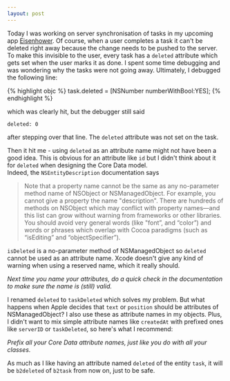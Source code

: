 ```yaml
---
layout: post
---
```

Today I was working on server synchronisation of tasks in my upcoming app <a href="http://eisenhower.me" target="_blank">Eisenhower</a>. Of course, when a user completes a task it can't be deleted right away because the change needs to be pushed to the server. To make this invisible to the user, every task has a `deleted` attribute which gets set when the user marks it as done. I spent some time debugging and was wondering why the tasks were not going away. Ultimately, I debugged the following line:

{% highlight objc %}
task.deleted = [NSNumber numberWithBool:YES];
{% endhighlight %}

which was clearly hit, but the debugger still said

    deleted: 0

after stepping over that line. The `deleted` attribute was not set on the task.

Then it hit me - using `deleted` as an attribute name might not have been a good idea. This is obvious for an attribute like `id` but I didn't think about it for `deleted` when designing the Core Data model.  
Indeed, the `NSEntityDescription` documentation says

> Note that a property name cannot be the same as any no-parameter method name of NSObject or NSManagedObject. For example, you cannot give a property the name "description". There are hundreds of methods on NSObject which may conflict with property names—and this list can grow without warning from frameworks or other libraries. You should avoid very general words (like "font”, and “color”) and words or phrases which overlap with Cocoa paradigms (such as “isEditing” and “objectSpecifier”).

`isDeleted` is a no-parameter method of NSManagedObject so `deleted` cannot be used as an attribute name. Xcode doesn't give any kind of warning when using a reserved name, which it really should.

*Next time you name your attributes, do a quick check in the documentation to make sure the name is (still) valid.*

I renamed `deleted` to `taskDeleted` which solves my problem. But what happens when Apple decides that `text` or `position` should be attributes of NSManagedObject? I also use these as attribute names in my objects.
Plus, I didn't want to mix simple attribute names like `createdAt` with prefixed ones like `serverID` or `taskDeleted`, so here's what I recommend:

*Prefix all your Core Data attribute names, just like you do with all your classes.*

As much as I like having an attribute named `deleted` of the entity `task`, it will be `b2deleted` of `b2task` from now on, just to be safe.